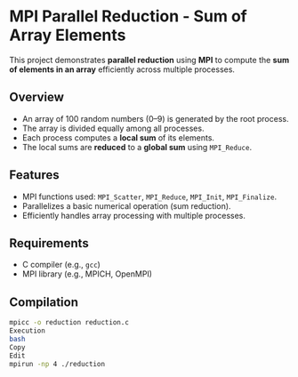 # MPI Parallel Reduction - Sum of Array Elements

This project demonstrates **parallel reduction** using **MPI** to compute the **sum of elements in an array** efficiently across multiple processes.

## Overview

- An array of 100 random numbers (0–9) is generated by the root process.
- The array is divided equally among all processes.
- Each process computes a **local sum** of its elements.
- The local sums are **reduced** to a **global sum** using `MPI_Reduce`.

## Features

- MPI functions used: `MPI_Scatter`, `MPI_Reduce`, `MPI_Init`, `MPI_Finalize`.
- Parallelizes a basic numerical operation (sum reduction).
- Efficiently handles array processing with multiple processes.

## Requirements

- C compiler (e.g., `gcc`)
- MPI library (e.g., MPICH, OpenMPI)

## Compilation

```bash
mpicc -o reduction reduction.c
Execution
bash
Copy
Edit
mpirun -np 4 ./reduction
